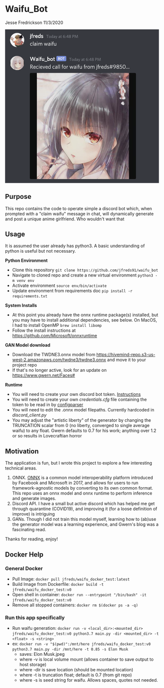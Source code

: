# Waifu_Bot
Jesse Fredrickson
11/3/2020

![waifu_bot in action](disc_ex.png)

## Purpose
This repo contains the code to operate simple a discord bot which, when prompted with a "claim waifu" message in chat, will dynamically generate and post a unique anime girlfriend. Who wouldn't want that

## Usage
It is assumed the user already has python3. A basic understanding of python is useful but not necessary.

**Python Environment**
- Clone this repository `git clone https://github.com/jfreds91/waifu_bot`
- Navigate to cloned repo and create a new virtual environment `python3 -m venv env`
- Activate environment `source env/bin/activate`
- Update environment from requirements doc `pip install -r requirements.txt`

**System Installs**
- At this point you already have the onnx runtime package(s) installed, but you may have to install additional dependencies, see below. On MacOS, I had to install OpenMP `brew install libomp`
- Follow the install instructions at https://github.com/Microsoft/onnxruntime

**GAN Model download**
- Download the TWDNE3.onnx model from https://hivemind-repo.s3-us-west-2.amazonaws.com/twdne3/twdne3.onnx and move it to your project repo
- If that's no longer active, look for an update on https://www.gwern.net/Faces#

**Runtime**
- You will need to create your own discord bot token. [Instructions](https://www.writebots.com/discord-bot-token/)
- You will need to create your own *credentials.cfg* file containing the token to be read in by [configparser](https://docs.python.org/3/library/configparser.html)
- You will need to edit the .onnx model filepaths. Currently hardcoded in *discord_client.py*
- You may adjust the "artistic liberty" of the generator by changing the TRUNCATION scalar from 0 (no liberty, converged to single average waifu) to any float. Gwern defaults to 0.7 for his work; anything over 1.2 or so results in Lovecraftian horror

## Motivation
The application is fun, but I wrote this project to explore a few interesting technical areas.
1. ONNX. [ONNX](https://onnx.ai) is a common model interoperability platform introduced by Facebook and Microsoft in 2017, and allows for users to run framework-agnostic models by converting to its own common format. This repo uses an onnx model and onnx runtime to perform inference and generate images.
2. Discord API. I have a small but active discord which has helped me get through quarantine (COVID19), and improving it (for a loose definition of improve) is intriguing
3. GANs. Though I did not train this model myself, learning how to (ab)use the generator model was a learning experience, and Gwern's blog was a fascinating read.

Thanks for reading, enjoy!

## Docker Help
### General Docker
- Pull Image: `docker pull jfreds/waifu_docker_test:latest`
- Build Image from Dockerfile: `docker build -t jfreds/waifu_docker_test:v0`
- Open shell in container: `docker run --entrypoint "/bin/bash" -it jfreds/waifu_docker_test:v0`
- Remove all stopped containers: `docker rm $(docker ps -a -q)`  

### Run this app specifically
- Run waifu generation: `docker run -v <local_dir>:<mounted_dir> jfreds/waifu_docker_test:v0 python3.7 main.py -dir <mounted_dir> -t <float> -s <string>`  
- ex: `docker run -v "$(pwd)":/mnt/here jfreds/waifu_docker_test:v0 python3.7 main.py -dir /mnt/here -t 0.85 -s Elon Musk` 
    - saves: Elon Musk.jpeg  
    - where -v is local volume mount (allows container to save output to host storage)  
    - where -dir is save location (should be mounted location)  
    - where -t is truncation float; default is 0.7 (from git repo)  
    - where -s is seed string for waifu. Allows spaces, quotes not needed.  
